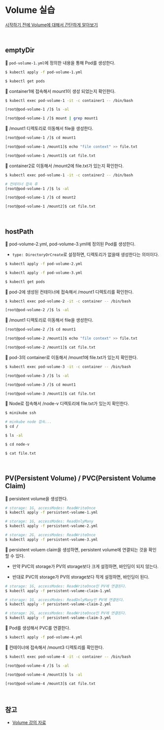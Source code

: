# Volume 실습

[시작하기 전에 Volume에 대해서 간단하게 알아보기](https://github.com/bestdevhyo1225/dev-log/blob/master/Kubernetes/Volume.md)

<br>

## emptyDir

:pushpin: `pod-volume-1.yml`에 정의한 내용을 통해 Pod를 생성한다.

```zsh
$ kubectl apply -f pod-volume-1.yml

$ kubectl get pods
```

:pushpin: container1에 접속해서 mount1이 생성 되었는지 확인한다.

```zsh
$ kubectl exec pod-volume-1 -it -c container1 -- /bin/bash

[root@pod-volume-1 /]$ ls -al

[root@pod-volume-1 /]$ mount | grep mount1
```

:pushpin: /mount1 디렉토리로 이동해서 file을 생성한다.

```zsh
[root@pod-volume-1 /]$ cd mount1

[root@pod-volume-1 /mount1]$ echo "file context" >> file.txt

[root@pod-volume-1 /mount1]$ cat file.txt
```

:pushpin: container2로 이동해서 /mount2에 file.txt가 있는지 확인한다.

```zsh
$ kubectl exec pod-volume-1 -it -c container2 -- /bin/bash

# 컨테이너 접속 후
[root@pod-volume-1 /]$ ls -al

[root@pod-volume-1 /]$ cd mount2

[root@pod-volume-1 /mount2]$ cat file.txt
```

<br>

## hostPath

:pushpin: pod-volume-2.yml, pod-volume-3.yml에 정의된 Pod를 생성한다.

- `type: DirectoryOrCreate`로 설정하면, 디렉토리가 없을때 생성한다는 의미이다.

```zsh
$ kubectl apply -f pod-volume-2.yml

$ kubectl apply -f pod-volume-3.yml

$ kubectl get pods
```

:pushpin: pod-2에 생성된 컨테이너에 접속해서 /mount1 디렉토리를 확인한다.

```zsh
$ kubectl exec pod-volume-2 -it -c container -- /bin/bash

[root@pod-volume-2 /]$ ls -al
```

:pushpin: /mount1 디렉토리로 이동해서 file을 생성한다.

```zsh
[root@pod-volume-2 /]$ cd mount1

[root@pod-volume-2 /mount1]$ echo "file context" >> file.txt

[root@pod-volume-2 /mount1]$ cat file.txt
```

:pushpin: pod-3의 container로 이동해서 /mount1에 file.txt가 있는지 확인한다.

```zsh
$ kubectl exec pod-volume-3 -it -c container -- /bin/bash

[root@pod-volume-3 /]$ ls -al

[root@pod-volume-3 /]$ cd mount1

[root@pod-volume-3 /mount1]$ cat file.txt
```

:pushpin: Node로 접속해서 /node-v 디렉토리에 file.txt가 있는지 확인한다.

```zsh
$ minikube ssh

# minkube node 접속...
$ cd /

$ ls -al

$ cd node-v

$ cat file.txt
```

<br>

## PV(Persistent Volume) / PVC(Persistent Volume Claim)

:pushpin: persistent volume을 생성한다.

```zsh
# storage: 1G, accessModes: ReadWriteOnce
$ kubectl apply -f persistent-volume-1.yml

# storage: 1G, accessModes: ReadOnlyMany
$ kubectl apply -f persistent-volume-2.yml

# storage: 2G, accessModes: ReadWriteOnce
$ kubectl apply -f persistent-volume-3.yml
```

:pushpin: persistent voluem claim을 생성하면, persistent volume에 연결되는 것을 확인할 수 있다.

- 만약 PVC의 storage가 PV의 storage보다 크게 설정하면, 바인딩이 되지 않는다.

- 반대로 PVC의 storage가 PV의 storage보다 작게 설정하면, 바인딩이 된다.

```zsh
# storage: 1G, accessModes: ReadWriteOnce인 PV에 연결된다.
$ kubectl apply -f persistent-volume-claim-1.yml

# storage: 1G, accessModes: ReadOnlyMany인 PV에 연결된다.
$ kubectl apply -f persistent-volume-claim-2.yml

# storage: 2G, accessModes: ReadWriteOnce인 PV에 연결된다.
$ kubectl apply -f persistent-volume-claim-3.yml
```

:pushpin: Pod를 생성해서 PVC를 연결한다.

```zsh
$ kubectl apply -f pod-volume-4.yml
```

:pushpin: 컨테이너에 접속해서 /mount3 디렉토리를 확인한다.

```zsh
$ kubectl exec pod-volume-4 -it -c container -- /bin/bash

[root@pod-volume-4 /]$ ls -al

[root@pod-volume-4 /mount3]$ ls -al

[root@pod-volume-4 /mount3]$ cat file.txt
```

<br>

## 참고

- [Volume 강의 자료](https://kubetm.github.io/practice/beginner/object-volume/)
